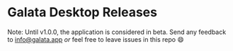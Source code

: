 # Galata Desktop Releases

Note: Until v1.0.0, the application is considered in beta. Send any feedback to info@galata.app _or_ feel free to leave issues in this repo 😄
